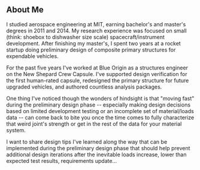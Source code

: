 ## About Me
I studied aerospace engineering at MIT, earning bachelor's and master's degrees in 2011 and 2014. My research experience was focused on small (think: shoebox to dishwasher size scale) spacecraft/instrument development. After finishing my master's, I spent two years at a rocket startup doing preliminary design of composite primary structures for expendable vehicles. 

For the past five years I've worked at Blue Origin as a structures engineer on the New Shepard Crew Capsule. I've supported design verification for the first human-rated capsule, redesigned the primary structure for future upgraded vehicles, and authored countless analysis packages. 

One thing I've noticed though the wonders of hindsight is that "moving fast" during the preliminary design phase -- especially making design decisions based on limited development testing or an incomplete set of material/loads data -- can come back to bite you once the time comes to fully characterize that weird joint's strength or get in the rest of the data for your material system. 

I want to share design tips I've learned along the way that can be implemented during the preliminary design phase that should help prevent additional design iterations after the inevitable loads increase, lower than expected test results, requirements update...